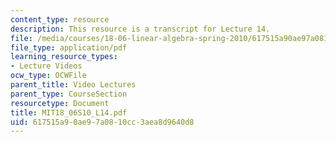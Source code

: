 ```yaml
---
content_type: resource
description: This resource is a transcript for Lecture 14.
file: /media/courses/18-06-linear-algebra-spring-2010/617515a90ae97a0810cc3aea8d9640d8_MIT18_06S10_L14.pdf
file_type: application/pdf
learning_resource_types:
- Lecture Videos
ocw_type: OCWFile
parent_title: Video Lectures
parent_type: CourseSection
resourcetype: Document
title: MIT18_06S10_L14.pdf
uid: 617515a9-0ae9-7a08-10cc-3aea8d9640d8
---
```

